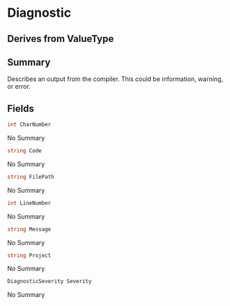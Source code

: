 # Diagnostic

## Derives from ValueType

## Summary

Describes an output from the compiler. This could be information, warning, or error.
## Fields

```c#
int CharNumber
```
No Summary
```c#
string Code
```
No Summary
```c#
string FilePath
```
No Summary
```c#
int LineNumber
```
No Summary
```c#
string Message
```
No Summary
```c#
string Project
```
No Summary
```c#
DiagnosticSeverity Severity
```
No Summary
